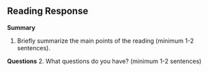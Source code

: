 ## Reading Response

**Summary**
1. Briefly summarize the main points of the reading (minimum 1-2 sentences).

**Questions**
2. What questions do you have? (minimum 1-2 sentences)
